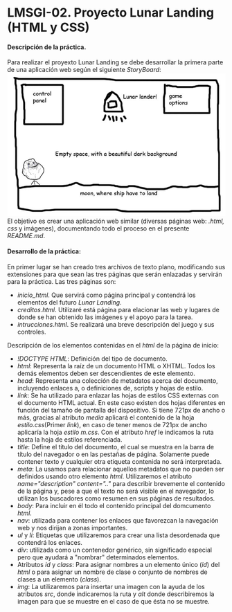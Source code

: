 # LMSGI-02. Proyecto Lunar Landing (HTML y CSS)
#### Descripción de la práctica.
Para realizar el proyexto Lunar Landing se debe desarrollar la primera parte de una aplicación web según el siguiente _StoryBoard_:  
![imagen HTML](storyboard.jpg)  
El objetivo es crear una aplicación web similar (diversas páginas web: _.html, css_ y imágenes), documentando todo el proceso en el presente _README.md_.
#### Desarrollo de la práctica:
En primer lugar se han creado tres archivos de texto plano, modificando sus extensiones para que sean las tres páginas que serán enlazadas y servirán para la práctica. Las tres páginas son:
 * _inicio_html_. Que servirá como página principal y contendrá los elementos del futuro _Lunar Landing_.
 * _creditos.html_. Utilizaré está página para elacionar las web y lugares de donde se han obtenido las imágenes y el apoyo para la tarea. 
 * _intrucciones.html_. Se realizará una breve descripción del juego y sus controles.

Descripción de los elementos contenidas en el _html_ de la página de inicio:
 * _!DOCTYPE HTML_: Definición del tipo de documento.
 * _html_: Representa la raíz de un documento HTML o XHTML. Todos los demás elementos deben ser descendientes de este elemento.
 * _head_: Representa una colección de metadatos acerca del documento, incluyendo enlaces a, o definiciones de, scripts y hojas de estilo.
 * _link_: Se ha utilizado para enlazar las hojas de estilos CSS externas con el documento HTML actual. En este caso existen dos hojas diferentes en función del tamaño de pantalla del dispositivo. Si tiene 721px de ancho o más, gracias al atributo _media_ aplicará el contenido de la hoja _estilo.css_(Primer _link_), en caso de tener menos de 721px de ancho aplicaría la hoja _estilo m.css_. Con el atributo _href_ le indicamos la ruta hasta la hoja de estilos referenciada.
 * _title_: Define el título del documento, el cual se muestra en la barra de título del navegador o en las pestañas de página. Solamente puede contener texto y cualquier otra etiqueta contenida no será interpretada.
 * _meta_: La usamos para relacionar aquellos metadatos que no pueden ser definidos usando otro elemento _html_. Utilizaremos el atributo _name="description" content=".."_ para describir brevemente el contenido de la página y, pese a que el texto no será visible en el navegador, lo utilizan los buscadores como resumen en sus páginas de resultados.
 * _body_: Para incluir en él todo el contenido principal del domcumento _html_.
 * _nav_: utilizada para contener los enlaces que favorezcan la navegación web y nos dirijan a zonas importantes.
 * _ul_ y _li_: Etiquetas que utilizaremos para crear una lista desordenada que contendrá los enlaces.
 * _div_: utilizada como un contenedor genérico, sin significado especial pero que ayudará a "nombrar" determinados elementos.
 * Atributos _id_ y _class_: Para asignar nombres a un elemento único (_id_) del _html_ o  para asignar un nombre de clase o conjunto de nombres de clases a un elemento (_class_).
 * _img_: La utilizaremos para insertar una imagen con la ayuda de los atributos _src_, donde indicaremos la ruta y _alt_ donde describiremos la imagen para que se muestre en el caso de que ésta no se muestre.

